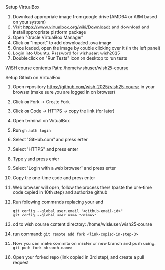 Setup VirtualBox
1. Download appropriate image from google drive (AMD64 or ARM based on your system)
2. Visit https://www.virtualbox.org/wiki/Downloads and download and install appropriate platform package
3. Open "Oracle VirtualBox Manager"
4. Click on "Import" to add downloaded .ova image 
5. Once loaded, open the image by double clicking over it (in the left panel)
6. Login into Ubuntu. Password for wishuser: wish2025
7. Double click on "Run Tests" icon on desktop to run tests

WiSH course contents
   Path: /home/wishuser/wish25-course

Setup Github on VirtualBox
1. Open repository https://github.com/wish-2025/wish25-course in your browser (make sure you are logged in on browser)
2. Click on Fork -> Create Fork
3. Click on Code -> HTTPS -> copy the link (for later)

4. Open terminal on VirtualBox
5. Run `gh auth login`
6. Select "GitHub.com" and press enter
7. Select "HTTPS" and press enter
8. Type `y` and press enter
9. Select "Login with a web browser" and press enter
10. Copy the one-time code and press enter
11. Web browser will open, follow the process there (paste the one-time code copied in 10th step) and authorize github

12. Run following commands replacing your <emaiid> and <name>
    ```
    git config --global user.email "<github-email-id>"
    git config --global user.name "<name>"
    ```
13. cd to wish course content directory: /home/wishuser/wish25-course
14. run command: `git remote add fork <link-copied-in-step-3>`
15. Now you can make commits on master or new branch and push using: `git push fork <branch-name>`
16. Open your forked repo (link copied in 3rd step), and create a pull request

